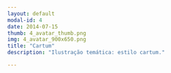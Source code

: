 ```yaml
---
layout: default
modal-id: 4
date: 2014-07-15
thumb: 4_avatar_thumb.png
img: 4_avatar_900x650.png
title: "Cartum"
description: "Ilustração temática: estilo cartum."

---
```


